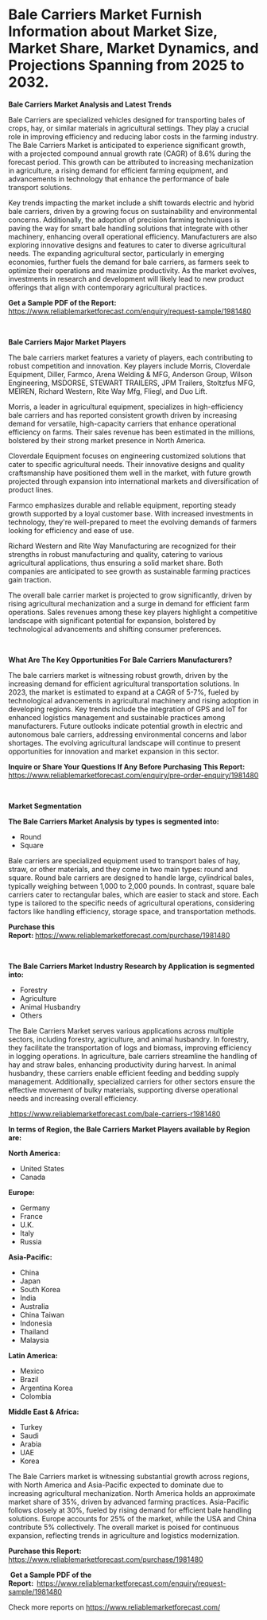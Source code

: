 <p><h1>Bale Carriers Market Furnish Information about Market Size, Market Share, Market Dynamics, and Projections Spanning from 2025 to 2032.</h1></p><p><strong>Bale Carriers Market Analysis and Latest Trends</strong></p>
<p><p>Bale Carriers are specialized vehicles designed for transporting bales of crops, hay, or similar materials in agricultural settings. They play a crucial role in improving efficiency and reducing labor costs in the farming industry. The Bale Carriers Market is anticipated to experience significant growth, with a projected compound annual growth rate (CAGR) of 8.6% during the forecast period. This growth can be attributed to increasing mechanization in agriculture, a rising demand for efficient farming equipment, and advancements in technology that enhance the performance of bale transport solutions.</p><p>Key trends impacting the market include a shift towards electric and hybrid bale carriers, driven by a growing focus on sustainability and environmental concerns. Additionally, the adoption of precision farming techniques is paving the way for smart bale handling solutions that integrate with other machinery, enhancing overall operational efficiency. Manufacturers are also exploring innovative designs and features to cater to diverse agricultural needs. The expanding agricultural sector, particularly in emerging economies, further fuels the demand for bale carriers, as farmers seek to optimize their operations and maximize productivity. As the market evolves, investments in research and development will likely lead to new product offerings that align with contemporary agricultural practices.</p></p>
<p><strong>Get a Sample PDF of the Report:&nbsp;</strong> <a href="https://www.reliablemarketforecast.com/enquiry/request-sample/1981480?utm_campaign=2592&utm_medium=2&utm_source=Github&utm_content=ia&utm_term=20022025&utm_id=bale-carriers">https://www.reliablemarketforecast.com/enquiry/request-sample/1981480</a></p>
<p>&nbsp;</p>
<p><strong>Bale Carriers Major Market Players</strong></p>
<p><p>The bale carriers market features a variety of players, each contributing to robust competition and innovation. Key players include Morris, Cloverdale Equipment, Diller, Farmco, Arena Welding & MFG, Anderson Group, Wilson Engineering, MSDORSE, STEWART TRAILERS, JPM Trailers, Stoltzfus MFG, MEIREN, Richard Western, Rite Way Mfg, Fliegl, and Duo Lift.</p><p>Morris, a leader in agricultural equipment, specializes in high-efficiency bale carriers and has reported consistent growth driven by increasing demand for versatile, high-capacity carriers that enhance operational efficiency on farms. Their sales revenue has been estimated in the millions, bolstered by their strong market presence in North America.</p><p>Cloverdale Equipment focuses on engineering customized solutions that cater to specific agricultural needs. Their innovative designs and quality craftsmanship have positioned them well in the market, with future growth projected through expansion into international markets and diversification of product lines.</p><p>Farmco emphasizes durable and reliable equipment, reporting steady growth supported by a loyal customer base. With increased investments in technology, they're well-prepared to meet the evolving demands of farmers looking for efficiency and ease of use.</p><p>Richard Western and Rite Way Manufacturing are recognized for their strengths in robust manufacturing and quality, catering to various agricultural applications, thus ensuring a solid market share. Both companies are anticipated to see growth as sustainable farming practices gain traction.</p><p>The overall bale carrier market is projected to grow significantly, driven by rising agricultural mechanization and a surge in demand for efficient farm operations. Sales revenues among these key players highlight a competitive landscape with significant potential for expansion, bolstered by technological advancements and shifting consumer preferences.</p></p>
<p>&nbsp;</p>
<p><strong>What Are The Key Opportunities For Bale Carriers Manufacturers?</strong></p>
<p><p>The bale carriers market is witnessing robust growth, driven by the increasing demand for efficient agricultural transportation solutions. In 2023, the market is estimated to expand at a CAGR of 5-7%, fueled by technological advancements in agricultural machinery and rising adoption in developing regions. Key trends include the integration of GPS and IoT for enhanced logistics management and sustainable practices among manufacturers. Future outlooks indicate potential growth in electric and autonomous bale carriers, addressing environmental concerns and labor shortages. The evolving agricultural landscape will continue to present opportunities for innovation and market expansion in this sector.</p></p>
<p><strong>Inquire or Share Your Questions If Any Before Purchasing This Report:</strong> <a href="https://www.reliablemarketforecast.com/enquiry/pre-order-enquiry/1981480?utm_campaign=2592&utm_medium=2&utm_source=Github&utm_content=ia&utm_term=20022025&utm_id=bale-carriers">https://www.reliablemarketforecast.com/enquiry/pre-order-enquiry/1981480</a></p>
<p>&nbsp;</p>
<p><strong>Market Segmentation</strong></p>
<p><strong>The Bale Carriers Market Analysis by types is segmented into:</strong></p>
<p><ul><li>Round</li><li>Square</li></ul></p>
<p><p>Bale carriers are specialized equipment used to transport bales of hay, straw, or other materials, and they come in two main types: round and square. Round bale carriers are designed to handle large, cylindrical bales, typically weighing between 1,000 to 2,000 pounds. In contrast, square bale carriers cater to rectangular bales, which are easier to stack and store. Each type is tailored to the specific needs of agricultural operations, considering factors like handling efficiency, storage space, and transportation methods.</p></p>
<p><strong>Purchase this Report:&nbsp;</strong><a href="https://www.reliablemarketforecast.com/purchase/1981480?utm_campaign=2592&utm_medium=2&utm_source=Github&utm_content=ia&utm_term=20022025&utm_id=bale-carriers">https://www.reliablemarketforecast.com/purchase/1981480</a></p>
<p>&nbsp;</p>
<p><strong>The Bale Carriers Market Industry Research by Application is segmented into:</strong></p>
<p><ul><li>Forestry</li><li>Agriculture</li><li>Animal Husbandry</li><li>Others</li></ul></p>
<p><p>The Bale Carriers Market serves various applications across multiple sectors, including forestry, agriculture, and animal husbandry. In forestry, they facilitate the transportation of logs and biomass, improving efficiency in logging operations. In agriculture, bale carriers streamline the handling of hay and straw bales, enhancing productivity during harvest. In animal husbandry, these carriers enable efficient feeding and bedding supply management. Additionally, specialized carriers for other sectors ensure the effective movement of bulky materials, supporting diverse operational needs and increasing overall efficiency.</p></p>
<p><a href="https://www.reliablemarketforecast.com/bale-carriers-r1981480?utm_campaign=2592&utm_medium=2&utm_source=Github&utm_content=ia&utm_term=20022025&utm_id=bale-carriers">&nbsp;https://www.reliablemarketforecast.com/bale-carriers-r1981480</a></p>
<p><strong>In terms of Region, the Bale Carriers Market Players available by Region are:</strong></p>
<p>
    <p> <strong> North America: </strong>
        <ul>
            <li>United States</li>
            <li>Canada</li>
        </ul>
        </p> 
    <p> <strong> Europe: </strong>
        <ul>
            <li>Germany</li>
            <li>France</li>
            <li>U.K.</li>
            <li>Italy</li>
            <li>Russia</li>
        </ul>
        </p> 
    <p> <strong> Asia-Pacific: </strong>
        <ul>
            <li>China</li>
            <li>Japan</li>
            <li>South Korea</li>
            <li>India</li>
            <li>Australia</li>
            <li>China Taiwan</li>
            <li>Indonesia</li>
            <li>Thailand</li>
            <li>Malaysia</li>
        </ul>
        </p> 
    <p> <strong> Latin America: </strong>
        <ul>
            <li>Mexico</li>
            <li>Brazil</li>
            <li>Argentina Korea</li>
            <li>Colombia</li>
        </ul>
        </p> 
    <p> <strong> Middle East & Africa: </strong>
        <ul>
            <li>Turkey</li>
            <li>Saudi</li>
            <li>Arabia</li>
            <li>UAE</li>
            <li>Korea</li>
        </ul>
    </p>
    </p>
<p><p>The Bale Carriers market is witnessing substantial growth across regions, with North America and Asia-Pacific expected to dominate due to increasing agricultural mechanization. North America holds an approximate market share of 35%, driven by advanced farming practices. Asia-Pacific follows closely at 30%, fueled by rising demand for efficient bale handling solutions. Europe accounts for 25% of the market, while the USA and China contribute 5% collectively. The overall market is poised for continuous expansion, reflecting trends in agriculture and logistics modernization.</p></p>
<p><strong>Purchase this Report: </strong><a href="https://www.reliablemarketforecast.com/purchase/1981480?utm_campaign=2592&utm_medium=2&utm_source=Github&utm_content=ia&utm_term=20022025&utm_id=bale-carriers">https://www.reliablemarketforecast.com/purchase/1981480</a></p>
<p>&nbsp;<strong>Get a Sample PDF of the Report:&nbsp;&nbsp;</strong><a href="https://www.reliablemarketforecast.com/enquiry/request-sample/1981480?utm_campaign=2592&utm_medium=2&utm_source=Github&utm_content=ia&utm_term=20022025&utm_id=bale-carriers">https://www.reliablemarketforecast.com/enquiry/request-sample/1981480</a></p>
<p><strong></strong></p>
<p>Check more reports on <a href="https://www.reliablemarketforecast.com/?utm_campaign=2592&utm_medium=2&utm_source=Github&utm_content=ia&utm_term=20022025&utm_id=bale-carriers">https://www.reliablemarketforecast.com/</a></p>